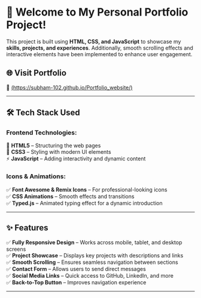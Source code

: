 # 🎨 Welcome to My Personal Portfolio Project!  

This project is built using **HTML, CSS, and JavaScript** to showcase my **skills, projects, and experiences**. Additionally, smooth scrolling effects and interactive elements have been implemented to enhance user engagement. 

## 🌐 **Visit Portfolio**  
🔗 [(https://subham-102.github.io/Portfolio_website/)](https://subham-102.github.io/Portfolio_website/)
 

---

## 🛠 **Tech Stack Used**  
### **Frontend Technologies:**  
🚀 **HTML5** – Structuring the web pages  
🎨 **CSS3** – Styling with modern UI elements  
⚡ **JavaScript** – Adding interactivity and dynamic content  

### **Icons & Animations:**  
✅ **Font Awesome & Remix Icons** – For professional-looking icons  
✅ **CSS Animations** – Smooth effects and transitions  
✅ **Typed.js** – Animated typing effect for a dynamic introduction  

---

## ✨ **Features**  
✅ **Fully Responsive Design** – Works across mobile, tablet, and desktop screens  
✅ **Project Showcase** – Displays key projects with descriptions and links  
✅ **Smooth Scrolling** – Ensures seamless navigation between sections  
✅ **Contact Form** – Allows users to send direct messages  
✅ **Social Media Links** – Quick access to GitHub, LinkedIn, and more  
✅ **Back-to-Top Button** – Improves navigation experience  

---

